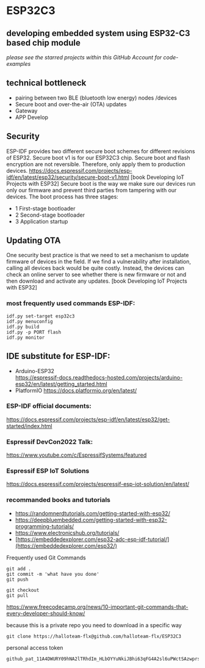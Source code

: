 # ESP32C3
## developing embedded system using ESP32-C3 based chip module


_please see the starred projects within this GitHub Account for code-examples_


## technical bottleneck
* pairing between two BLE (bluetooth low energy) nodes /devices
* Secure boot and over-the-air (OTA) updates
* Gateway
* APP Develop

## Security
ESP-IDF provides two different secure boot schemes for different revisions of ESP32. Secure boot v1 is for our ESP32C3 chip. 
Secure boot and flash encryption are not reversible. Therefore, only apply them to production devices.
https://docs.espressif.com/projects/esp-idf/en/latest/esp32/security/secure-boot-v1.html
[book Developing IoT Projects with ESP32]
Secure boot is the way we make sure our devices run only our firmware and prevent third parties from tampering with our devices.
The boot process has three stages:
* 1 First-stage bootloader
* 2 Second-stage bootloader
* 3 Application startup


## Updating OTA
One security best practice is that we need to set a mechanism to update firmware of devices in the field. If we find a vulnerability after installation, calling all devices back would be quite costly. Instead, the devices can check an online server to see whether there is new firmware or not and then download and activate any updates. [book Developing IoT Projects with ESP32]

### most frequently used commands ESP-IDF:
```
idf.py set-target esp32c3
idf.py menuconfig
idf.py build
idf.py -p PORT flash
idf.py monitor
```


## IDE substitute for ESP-IDF:
* Arduino-ESP32  
https://espressif-docs.readthedocs-hosted.com/projects/arduino-esp32/en/latest/getting_started.html
* PlatformIO 
https://docs.platformio.org/en/latest/


### ESP-IDF official documents:
https://docs.espressif.com/projects/esp-idf/en/latest/esp32/get-started/index.html

### Espressif DevCon2022 Talk:
https://www.youtube.com/c/EspressifSystems/featured

### Espressif ESP IoT Solutions
https://docs.espressif.com/projects/espressif-esp-iot-solution/en/latest/

### recommanded books and tutorials
* https://randomnerdtutorials.com/getting-started-with-esp32/
* https://deepbluembedded.com/getting-started-with-esp32-programming-tutorials/
* https://www.electronicshub.org/tutorials/
* [https://embeddedexplorer.com/esp32-adc-esp-idf-tutorial/](https://embeddedexplorer.com/esp32/)






Frequently used Git Commands
```
git add .
git commit -m 'what have you done'
git push

git checkout 
git pull
```
https://www.freecodecamp.org/news/10-important-git-commands-that-every-developer-should-know/

because this is a private repo you need to download in a specific way
```
git clone https://halloteam-flx@github.com/halloteam-flx/ESP32C3
```
personal access token
```
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
```
